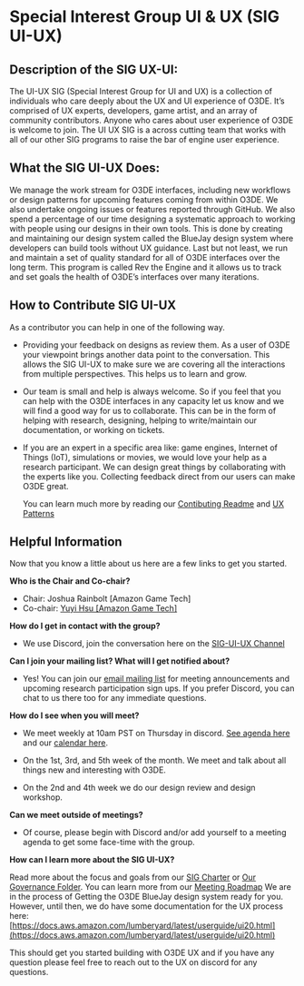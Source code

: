 
# Special Interest Group UI & UX (SIG UI-UX)

  

## Description of the SIG UX-UI:

The UI-UX SIG (Special Interest Group for UI and UX) is a collection of individuals who care deeply about the UX and UI experience of O3DE. It’s comprised of UX experts, developers, game artist, and an array of community contributors. Anyone who cares about user experience of O3DE is welcome to join. The UI UX SIG is a across cutting team that works with all of our other SIG programs to raise the bar of engine user experience.

  

## What the SIG UI-UX Does:

We manage the work stream for O3DE interfaces, including new workflows or design patterns for upcoming features coming from within O3DE. We also undertake ongoing issues or features reported through GitHub. We also spend a percentage of our time designing a systematic approach to working with people using our designs in their own tools. This is done by creating and maintaining our design system called the BlueJay design system where developers can build tools without UX guidance. Last but not least, we run and maintain a set of quality standard for all of O3DE interfaces over the long term. This program is called Rev the Engine and it allows us to track and set goals the health of O3DE’s interfaces over many iterations.

  

## How to Contribute SIG UI-UX
  
As a contributor you can help in one of the following way.

-   Providing your feedback on designs as review them. As a user of O3DE your viewpoint brings another data point to the conversation. This allows the SIG UI-UX to make sure we are covering all the interactions from multiple perspectives. This helps us to learn and grow.
    
-   Our team is small and help is always welcome. So if you feel that you can help with the O3DE interfaces in any capacity let us know and we will find a good way for us to collaborate. This can be in the form of helping with research, designing, helping to write/maintain our documentation, or working on tickets.
    
-   If you are an expert in a specific area like: game engines, Internet of Things (IoT), simulations or movies, we would love your help as a research participant. We can design great things by collaborating with the experts like you. Collecting feedback direct from our users can make O3DE great.
    
    You can learn much more by reading our [Contibuting Readme](https://github.com/o3de/sig-ui-ux/blob/main/governance/UI-UX%20for%20O3DE.md) and [UX Patterns](https://github.com/o3de/sig-ui-ux/blob/main/governance/UX%20Patterns%20for%20O3DE.md)
    
 

## Helpful Information

Now that you know a little about us here are a few links to get you started.

**Who is the Chair and Co-chair?**
 - Chair: Joshua Rainbolt [Amazon Game Tech]
 - Co-chair: [Yuyi Hsu [Amazon Game Tech]](https://discord.com/channels/@me/867272524420349972)

**How do I get in contact with the group?**
-   We use Discord, join the conversation here on the [SIG-UI-UX Channel](https://discord.com/channels/805939474655346758/816043761687068712)
    
**Can I join your mailing list? What will I get notified about?**
    
-   Yes! You can join our [email mailing list](https://lists.o3de.org/g/sig-UI-UX) for meeting announcements and upcoming research participation sign ups. If you prefer Discord, you can chat to us there too for any immediate questions.
    
**How do I see when you will meet?**
- We meet weekly at 10am PST on Thursday in discord. [See agenda here](https://github.com/o3de/sig-ui-ux/issues) and our  [calendar here](https://lists.o3de.org/g/o3de-calendar/calendar#).
    
-   On the 1st, 3rd, and 5th week of the month. We meet and talk about all things new and interesting with O3DE.
    
-   On the 2nd and 4th week we do our design review and design workshop.
    
**Can we meet outside of meetings?**
   
-   Of course, please begin with Discord and/or add yourself to a meeting agenda to get some face-time with the group.
    

**How can I learn more about the SIG UI-UX?**
    
Read more about the focus and goals from our [SIG Charter](https://github.com/o3de/sig-ui-ux/blob/main/governance/SIG%20UI-UX%20Charter.md) or [Our Governance Folder](https://github.com/o3de/sig-ui-ux/tree/main/governance).
You can learn more from our [Meeting Roadmap](https://github.com/o3de/sig-ui-ux/blob/main/governance/CommunityEngagment.md)
We are in the process of Getting the O3DE BlueJay design system ready for you. However, until then, we do have some documentation for the UX process here:  [https://docs.aws.amazon.com/lumberyard/latest/userguide/ui20.html](https://docs.aws.amazon.com/lumberyard/latest/userguide/ui20.html)

This should get you started building with O3DE UX and if you have any question please feel free to reach out to the UX on discord for any questions.  
